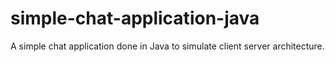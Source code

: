 # simple-chat-application-java
A simple chat application done in Java to simulate client server architecture. 
